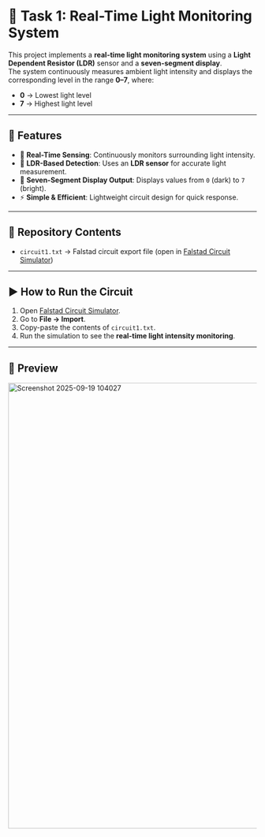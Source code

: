 # 🌟 Task 1: Real-Time Light Monitoring System  

This project implements a **real-time light monitoring system** using a **Light Dependent Resistor (LDR)** sensor and a **seven-segment display**.  
The system continuously measures ambient light intensity and displays the corresponding level in the range **0–7**, where:  

- **0** → Lowest light level  
- **7** → Highest light level  

---

## 🔧 Features  
- 📡 **Real-Time Sensing**: Continuously monitors surrounding light intensity.  
- 🔦 **LDR-Based Detection**: Uses an **LDR sensor** for accurate light measurement.  
- 🔢 **Seven-Segment Display Output**: Displays values from `0` (dark) to `7` (bright).  
- ⚡ **Simple & Efficient**: Lightweight circuit design for quick response.  

---

## 📂 Repository Contents  
- `circuit1.txt` → Falstad circuit export file (open in [Falstad Circuit Simulator](https://www.falstad.com/circuit/))  

---

## ▶️ How to Run the Circuit  
1. Open [Falstad Circuit Simulator](https://www.falstad.com/circuit/).  
2. Go to **File → Import**.  
3. Copy-paste the contents of `circuit1.txt`.  
4. Run the simulation to see the **real-time light intensity monitoring**.  

---

## 📸 Preview

<img width="1711" height="904" alt="Screenshot 2025-09-19 104027" src="https://github.com/user-attachments/assets/36e92f31-7630-49b9-9815-a8f72990e47d" />


